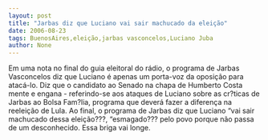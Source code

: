 ```yaml
---
layout: post
title: "Jarbas diz que Luciano vai sair machucado da eleição"
date: 2006-08-23
tags: BuenosAires,eleição,jarbas vasconcelos,Luciano Juba
author: None
---
```

Em uma nota no final do guia eleitoral do rádio, o programa de Jarbas Vasconcelos diz que Luciano é apenas um porta-voz da oposição para atacá-lo.
Diz que o candidato ao Senado na chapa de Humberto Costa mente e engana - referindo-se aos ataques de Luciano sobre as cr?ticas de Jarbas ao Bolsa Fam?lia, programa que deverá fazer a diferença na reeleição de Lula.
Ao final, o programa de Jarbas diz que Luciano “vai sair machucado dessa eleição???, “esmagado??? pelo povo porque não passa de um desconhecido.
Essa briga vai longe. 